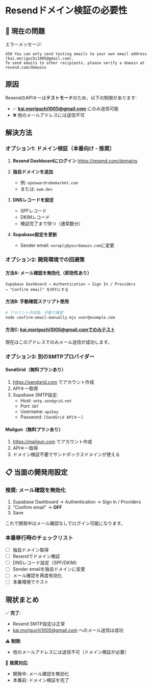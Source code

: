# Resendドメイン検証の必要性

## 🚨 現在の問題

エラーメッセージ:
```
450 You can only send testing emails to your own email address (kai.moriguchi1005@gmail.com).
To send emails to other recipients, please verify a domain at resend.com/domains
```

## 原因

ResendのAPIキーは**テストモード**のため、以下の制限があります:
- ✅ **kai.moriguchi1005@gmail.com** にのみ送信可能
- ❌ 他のメールアドレスには送信不可

## 解決方法

### オプション1: ドメイン検証（本番向け - 推奨）

1. **Resend Dashboardにログイン**
   https://resend.com/domains

2. **独自ドメインを追加**
   - 例: `openwardrobemarket.com`
   - または: `owm.dev`

3. **DNSレコードを設定**
   - SPFレコード
   - DKIMレコード
   - 検証完了まで待つ（通常数分）

4. **Supabase設定を更新**
   - Sender email: `noreply@yourdomain.com`に変更

### オプション2: 開発環境での回避策

#### 方法A: メール確認を無効化（即効性あり）
```
Supabase Dashboard → Authentication → Sign In / Providers
→ "Confirm email" をOFFにする
```

#### 方法B: 手動確認スクリプト使用
```bash
# アカウント作成後、手動で確認
node confirm-email-manually.mjs user@example.com
```

#### 方法C: kai.moriguchi1005@gmail.comでのみテスト
現在はこのアドレスでのみメール送信が成功します。

### オプション3: 別のSMTPプロバイダー

#### SendGrid（無料プランあり）
1. https://sendgrid.com でアカウント作成
2. APIキー取得
3. Supabase SMTP設定:
   - Host: `smtp.sendgrid.net`
   - Port: `587`
   - Username: `apikey`
   - Password: `[SendGrid APIキー]`

#### Mailgun（無料プランあり）
1. https://mailgun.com でアカウント作成
2. APIキー取得
3. ドメイン検証不要でサンドボックスドメインが使える

## 📋 当面の開発用設定

### 推奨: メール確認を無効化

1. Supabase Dashboard → Authentication → Sign In / Providers
2. "Confirm email" → **OFF**
3. Save

これで開発中はメール確認なしでログイン可能になります。

### 本番移行時のチェックリスト

- [ ] 独自ドメイン取得
- [ ] Resendでドメイン検証
- [ ] DNSレコード設定（SPF/DKIM）
- [ ] Sender emailを独自ドメインに変更
- [ ] メール確認を再度有効化
- [ ] 本番環境でテスト

## 現状まとめ

✅ **完了**:
- Resend SMTP設定は正常
- kai.moriguchi1005@gmail.com へのメール送信は成功

⚠️ **制限**:
- 他のメールアドレスには送信不可（ドメイン検証が必要）

🔧 **推奨対応**:
- 開発中: メール確認を無効化
- 本番前: ドメイン検証を完了